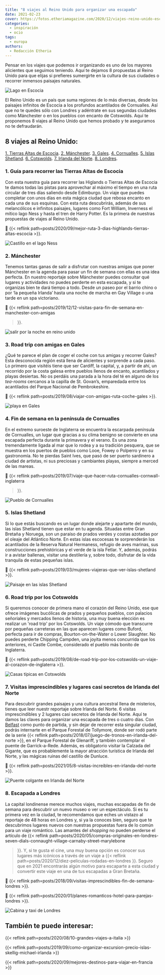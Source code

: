 ```yaml
---
title: "8 viajes al Reino Unido para organizar una escapada"
date: 2021-02-23
cover: https://fotos.etheriamagazine.com/2020/12/viajes-reino-unido-escocia-castillo-Urquhart-lago-Ness.jpg
categories: 
  - inspiración
  - ocio
tags: 
  - europa
authors: 
  - Redacción Etheria
---
```


Pensar en los viajes que podemos ir organizando es uno de los mayores alicientes que seguimos teniendo. Aquí te dejamos 8 propuestas al Reino Unido para que elijas si prefieres sumergirte en la cultura de sus ciudades o recorrer inmensos paisajes naturales.

![Lago en  Escocia](https://fotos.etheriamagazine.com/2020/12/castillo-kilchurn-escocia.jpg "Castillo de Kilchurn, Escocia. © Connor Mollison")

El Reino Unido es un país que suma regiones de lo más diversas, desde los paisajes 
infinitos de Escocia a los profundos acantilados de Cornualles. Así que no te quedes 
sólo con Londres y adéntrate en sus segundas ciudades como Mánchester o en los pueblos 
con encanto de Cotswolds. Aquí te proponemos 8 viajes al Reino Unido que hemos probado y 
te aseguramos no te defraudarán. 

## 8 viajes al Reino Unido:

[1\. Tierras Altas de Escocia](#Escocia). [2\. Mánchester](#Mánchester). [3\. 
Gales](#Gales). [4\. Cornualles](#Cornualles). [5\. Islas Shetland](#Shetland). [6\. 
Cotswolds](#Cotswolds). [7\. Irlanda del Norte](#Irlanda-Norte). [8\. 
Londres](#Londres). 

### 1\. Guía para recorrer las Tierras Altas de Escocia

Con esta nuestra guía para recorrer las Higlands o Tierras Altas de Escocia te damos 
todas las pistas para aprovechar al máximo el tiempo en una ruta circular de tres días 
saliendo desde Edimburgo. Un viaje que puedes completar con unos días en esta mágica 
ciudad que rebosa encanto en cada una de sus esquinas. Con esta ruta descubrirás, además 
de sus melancólicos e infinitos paisajes, lugares como Fort William, Inverness el mítico 
lago Ness y hasta el tren de Harry Potter. Es la primera de nuestras propuestas de 
viajes al Reino Unido. 

📍 {{< reflink path=posts/2020/09/mejor-ruta-3-dias-highlands-tierras-altas-escocia >}}. 

![Castillo en el lago Ness](https://fotos.etheriamagazine.com/2020/12/viajes-reino-unido-escocia-castillo-Urquhart-lago-Ness.jpg "Castillo de Urquhart en el lago Ness. © Robin Canfield")

### 2\. Mánchester

Tenemos tantas ganas de salir a disfrutar con nuestras amigas que poner Mánchester en la 
agenda para pasar un fin de semana con ellas es una idea perfecta. En nuestro reportaje 
sobre Mánchester puedes consultar qué lugares y actividades no puedes perderte en esta 
escapada, y si te organizas bien te dará tiempo a todo. Desde un paseo por el barrio 
chino o por ‘la pequeña Irlanda’ hasta una noche de marcha en Gay Village o una tarde en 
un spa victoriano. 

📍 {{< reflink path=posts/2019/12/12-visitas-para-fin-de-semana-en-manchester-con-amigas 
>}}. 

![salir por la noche en reino unido](https://fotos.etheriamagazine.com/2020/12/viajes-reino-unido-manchester.jpg "The Triangle, en Mánchester. © Elena Ortega")

### 3\. Road trip con amigas en Gales

¿Qué te parece el plan de coger el coche con tus amigas y recorrer Gales? Esta 
desconocida región está llena de alicientes y sorprende a cada paso. Lo primero que 
visitéis tiene que ser Cardiff, la capital, y, a partir de ahí, un recorrido por la 
costa galesa entre pueblos llenos de encanto, acantilados y playas desiertas. No os 
perdáis una parada a la hora del té en alguno de los _tea-rooms_ cercanos a la capilla 
de St. Govan’s, emparedada entre los acantilados del Parque Nacional de Pembrokeshire. 

📍 {{< reflink path=posts/2019/08/viajar-con-amigas-ruta-coche-gales >}}. 

![playa en Gales](https://fotos.etheriamagazine.com/2020/12/8-viajes-reino-unido-Gales-playa-Baranfundle.jpg "Playa de Baranfundle, en Gales, una de las más bellas del Reino Unido. © Manena Munar")

### 4\. Fin de semana en la península de Cornualles

En el extremo suroeste de Inglaterra se encuentra la escarpada península de Cornualles, 
un lugar que gracias a su clima benigno se convierte en una escapada perfecta durante la 
primavera y el verano. Es una zona tremendamente ligada al mar que lo rodea y a su 
tradición pesquera, que se muestra en los puertos de pueblos como Looe, Fowey o Polperro 
y en su gastronomía. No te pierdas Saint Ives, que pasó de ser puerto sardinero a ciudad 
de artistas, ni sus preciosas y cambiantes playas, siempre a merced de las mareas. 

📍 {{< reflink path=posts/2019/07/viaje-que-hacer-ruta-cornualles-cornwall-inglaterra 
>}}. 

![Pueblo de Cornualles](https://fotos.etheriamagazine.com/2020/12/viajes-reino-unido-cornualles-bahia-ives.jpg "Bahía de Saint Ives, en Cornualles. © Kris Ubach")

### 5\. Islas Shetland

Si lo que estás buscando es un lugar donde alejarte y apartarte del mundo, las islas 
Shetland tienen que estar en tu agenda. Situadas entre Gran Bretaña y Noruega, son un 
paraíso de prados verdes y costas azotadas por el oleaje del Atlántico Norte. En estas 
islas escocesas te sorprenderán los acantilados de la Reserva Natural Hermaness, refugio 
de aves marinas, sus construcciones prehistóricas y el verde de la isla Fetlar. Y, 
además, podrás ir a avistar ballenas, visitar una destilería y, sobre todo, disfrutar de 
la vida tranquila de estas pequeñas islas. 

📍 {{< reflink path=posts/2019/03/mujeres-viajeras-que-ver-islas-shetland >}}. 

![Paisaje en las islas Shetland](https://fotos.etheriamagazine.com/2020/12/viajes-reino-unido-islas-shetland.jpg "Broch de la isla de Mousa (Islas Shetland).")

### 6\. Road trip por los Cotswolds

Si queremos conocer de primera mano el corazón del Reino Unido, ese que ofrece imágenes 
bucólicas de prados y pequeños pueblos, con palacios señoriales y mercados llenos de 
historia, una muy buena elección es realizar un 'road trip' por los Cotswolds. Un viaje 
cómodo que transcurre por pequeñas carreteras en las que aparecen lugares como Buford, 
perfecta para ir de compras, Bourton-on-the-Water o Lower Slaughter. No puedes perderte 
Chipping Campden, una joyita menos concurrida que los anteriores, ni Castle Combe, 
considerado el pueblo más bonito de Inglaterra. 

📍 {{< reflink 
path=posts/2019/08/de-road-trip-por-los-cotswolds-un-viaje-al-corazon-de-inglaterra >}}. 

![Casas típicas en Cotswolds](https://fotos.etheriamagazine.com/2020/12/viajes-reino-unido-Cotswolds.jpg "Los Cotswolds. © Elena Ortega")

### 7\. Visitas imprescindibles y lugares casi secretos de Irlanda del Norte

Para descubrir grandes paisajes y una cultura ancestral llena de misterios, tienes que 
leer nuestr reportaje sobre Irlanda del Norte. 6 visitas imprescindibles y 2 lugares 
casi secretos de Irlanda del Norte. Aquí te damos las claves para organizar una escapada 
de tres o cuatro días. Con 
[Belfast](https://www.civitatis.com/es/belfast/free-tour-belfast/?aid=10211) como punto 
de partida, y sin dejar de recorrer esta singular ciudad, podrás internarte en el Parque 
Forestal de Tollymore, donde ser rodó parte de la serie {{< reflink 
path=posts/2018/07/juego-de-tronos-en-irlanda-del-norte >}}, en el Parque Forestal de 
Glenariff, y también contemplar el puente de Garrick-a-Rede. Además, es obligatorio 
visitar la Calzada del Gigante, que es probablemente la mayor atracción turística de 
Irlanda del Norte, y las mágicas ruinas del castillo de Dunluce. 

📍 {{< reflink path=posts/2021/05/8-visitas-increibles-en-irlanda-del-norte >}}. 

![Puente colgante en Irlanda del Norte](https://fotos.etheriamagazine.com/2020/12/viajes-reino-unido-irlanda-norte-puente.jpg "Puente de Carrick-a-Rede. © Pepa. G./ Etheria Magazine")

### 8\. Escapada a Londres

La capital londinense merece muchos viajes, muchas escapadas de fin de semana para 
descubrir un nuevo museo o ver un espectáculo. Si es tu primera vez en la ciudad, te 
recomendamos que eches un vistazo al reportaje de 48 horas en Londres y, si ya la 
conoces bien, seguro que te descubrimos lugares nuevos con nuestras propuestas fuera de 
lo común para un viaje romántico. Las amantes del _shopping_ no pueden perderse el 
artículo de {{< reflink 
path=posts/2020/05/compras-originales-en-londres-seven-dials-connaught-village-carnaby-street-marylebone 
>}}. Y, si te gusta el cine, una muy buena opción es conocer sus lugares más icónicos a 
través de un viaje a {{< reflink path=posts/2020/12/diez-peliculas-rodadas-en-londres 
>}}. Seguro que en 2021 encontrarás algún motivo para escaparte a esta ciudad y 
convertir este viaje en una de tus escapadas a Gran Bretaña. 

📍 {{< reflink path=posts/2018/09/visitas-imprescindibles-fin-de-semana-londres >}}. 

📍 {{< reflink path=posts/2020/01/planes-romanticos-hotel-para-parejas-londres >}}. 

![Cabina y taxi de Londres](https://fotos.etheriamagazine.com/2020/12/viajes-reino-unido-Londres-taxi-y-cabina.jpg "Las célebres cabinas londinenses y sus también conocidos taxis en los que casi se puede entrar de pie.")

## También te puede interesar:

{{< reflink path=posts/2020/08/10-grandes-viajes-a-italia >}} 

{{< reflink 
path=posts/2019/09/como-organizar-excursion-precio-islas-skellig-michael-irlanda >}} 

{{< reflink path=posts/2020/09/mejores-destinos-para-viajar-en-francia >}}
